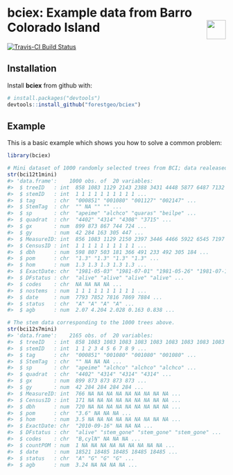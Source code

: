 
<!-- Don't edit README.md; instead, please edit README.Rmd -->
bciex: Example data from Barro Colorado Island <img src="https://i.imgur.com/39pvr4n.png" align="right" height=44 />
====================================================================================================================

[![Travis-CI Build Status](https://travis-ci.org/forestgeo/bciex.svg?branch=master)](https://travis-ci.org/forestgeo/bciex)

Installation
------------

Install **bciex** from github with:

``` r
# install.packages("devtools")
devtools::install_github("forestgeo/bciex")
```

Example
-------

This is a basic example which shows you how to solve a common problem:

``` r
library(bciex)

# Mini dataset of 1000 randomly selected trees from BCI; data realeased in 2012
str(bci12t1mini)
#> 'data.frame':    1000 obs. of  20 variables:
#>  $ treeID   : int  858 1083 1129 2143 2388 3431 4448 5877 6487 7132 ...
#>  $ stemID   : int  1 1 1 1 1 1 1 1 1 1 ...
#>  $ tag      : chr  "000851" "001080" "001127" "002147" ...
#>  $ StemTag  : chr  "" NA "" "" ...
#>  $ sp       : chr  "apeime" "alchco" "quaras" "beilpe" ...
#>  $ quadrat  : chr  "4402" "4314" "4308" "3715" ...
#>  $ gx       : num  899 873 867 744 724 ...
#>  $ gy       : num  42 284 163 305 447 ...
#>  $ MeasureID: int  856 1083 1129 2150 2397 3446 4466 5922 6545 7197 ...
#>  $ CensusID : int  1 1 1 1 1 1 1 1 1 1 ...
#>  $ dbh      : num  598 807 503 181 366 491 233 492 305 184 ...
#>  $ pom      : chr  "1.3" "1.3" "1.3" "1.3" ...
#>  $ hom      : num  1.3 1.3 1.3 1.3 1.3 ...
#>  $ ExactDate: chr  "1981-05-03" "1981-07-01" "1981-05-26" "1981-07-18" ...
#>  $ DFstatus : chr  "alive" "alive" "alive" "alive" ...
#>  $ codes    : chr  NA NA NA NA ...
#>  $ nostems  : num  1 1 1 1 1 1 1 1 1 1 ...
#>  $ date     : num  7793 7852 7816 7869 7884 ...
#>  $ status   : chr  "A" "A" "A" "A" ...
#>  $ agb      : num  2.07 4.204 2.028 0.163 0.838 ...

# The stem data corresponding to the 1000 trees above.
str(bci12s7mini)
#> 'data.frame':    2165 obs. of  20 variables:
#>  $ treeID   : int  858 1083 1083 1083 1083 1083 1083 1083 1083 1083 ...
#>  $ stemID   : int  1 1 2 3 4 5 6 7 8 9 ...
#>  $ tag      : chr  "000851" "001080" "001080" "001080" ...
#>  $ StemTag  : chr  "" NA NA NA ...
#>  $ sp       : chr  "apeime" "alchco" "alchco" "alchco" ...
#>  $ quadrat  : chr  "4402" "4314" "4314" "4314" ...
#>  $ gx       : num  899 873 873 873 873 ...
#>  $ gy       : num  42 284 284 284 284 ...
#>  $ MeasureID: int  766 NA NA NA NA NA NA NA NA NA ...
#>  $ CensusID : int  171 NA NA NA NA NA NA NA NA NA ...
#>  $ dbh      : num  720 NA NA NA NA NA NA NA NA NA ...
#>  $ pom      : chr  "3.6" NA NA NA ...
#>  $ hom      : num  3.5 NA NA NA NA NA NA NA NA NA ...
#>  $ ExactDate: chr  "2010-09-16" NA NA NA ...
#>  $ DFstatus : chr  "alive" "stem_gone" "stem_gone" "stem_gone" ...
#>  $ codes    : chr  "B,cylN" NA NA NA ...
#>  $ countPOM : num  1 NA NA NA NA NA NA NA NA NA ...
#>  $ date     : num  18521 18485 18485 18485 18485 ...
#>  $ status   : chr  "A" "G" "G" "G" ...
#>  $ agb      : num  3.24 NA NA NA NA ...
```

